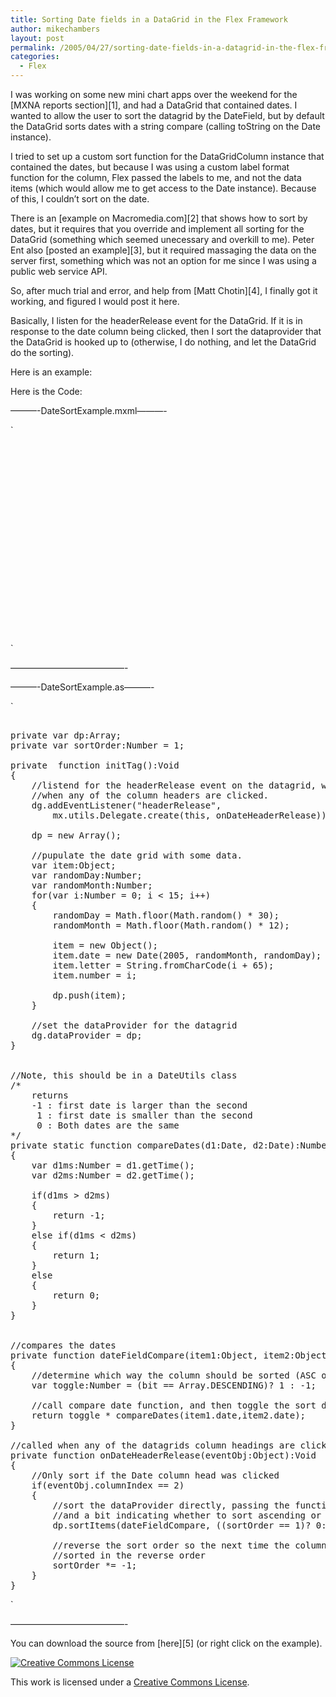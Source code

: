 ```yaml
---
title: Sorting Date fields in a DataGrid in the Flex Framework
author: mikechambers
layout: post
permalink: /2005/04/27/sorting-date-fields-in-a-datagrid-in-the-flex-framework/
categories:
  - Flex
---
```



I was working on some new mini chart apps over the weekend for the [MXNA reports section][1], and had a DataGrid that contained dates. I wanted to allow the user to sort the datagrid by the DateField, but by default the DataGrid sorts dates with a string compare (calling toString on the Date instance).

I tried to set up a custom sort function for the DataGridColumn instance that contained the dates, but because I was using a custom label format function for the column, Flex passed the labels to me, and not the data items (which would allow me to get access to the Date instance). Because of this, I couldn&#8217;t sort on the date.

<!--more-->

There is an [example on Macromedia.com][2] that shows how to sort by dates, but it requires that you override and implement all sorting for the DataGrid (something which seemed unecessary and overkill to me). Peter Ent also [posted an example][3], but it required massaging the data on the server first, something which was not an option for me since I was using a public web service API.

So, after much trial and error, and help from [Matt Chotin][4], I finally got it working, and figured I would post it here.

Basically, I listen for the headerRelease event for the DataGrid. If it is in response to the date column being clicked, then I sort the dataprovider that the DataGrid is hooked up to (otherwise, I do nothing, and let the DataGrid do the sorting).

Here is an example:



Here is the Code:

&#8212;&#8212;&#8212;-DateSortExample.mxml&#8212;&#8212;&#8212;-

`
<pre><?xml version="1.0"?>

<mx:Application xmlns:mx="http://www.macromedia.com/2003/mxml" initialize="initTag()"
	backgroundColor="0xFFFFFF" marginTop="0" marginLeft="0" marginRight="0" marginBottom="0">		
	
	<mx:Script source="DateSortExample.as" />   

	<mx:Panel title="DataGrid Date sorting example" width="475" height="350">
	
	    <mx:DataGrid id="dg" height="100%" width="100%">
	        	<mx:columns>
		        <mx:Array>
            	        <mx:DataGridColumn headerText="Letters" width="50" columnName="letter" />
            	        <mx:DataGridColumn headerText="Numbers" width="50" columnName="number" />
            	        <mx:DataGridColumn headerText="Dates" columnName="date" />
            	   </mx:Array>
            	</mx:columns>
	    </mx:DataGrid>
	
	</mx:Panel>
</mx:Application></pre>
<p>`

&#8212;&#8212;&#8212;&#8212;&#8212;&#8212;&#8212;&#8212;&#8212;&#8212;&#8212;&#8212;&#8212;-

&#8212;&#8212;&#8212;-DateSortExample.as&#8212;&#8212;&#8212;-

`
<pre>

private var dp:Array;
private var sortOrder:Number = 1;

private  function initTag():Void
{
	//listend for the headerRelease event on the datagrid, which is broadcast
	//when any of the column headers are clicked.
	dg.addEventListener("headerRelease",
		mx.utils.Delegate.create(this, onDateHeaderRelease));
	
	dp = new Array();
	
	//pupulate the date grid with some data.
	var item:Object;
	var randomDay:Number;
	var randomMonth:Number;
	for(var i:Number = 0; i < 15; i++)
	{
		randomDay = Math.floor(Math.random() * 30);
		randomMonth = Math.floor(Math.random() * 12);
		
		item = new Object();
		item.date = new Date(2005, randomMonth, randomDay);
		item.letter = String.fromCharCode(i + 65);
		item.number = i;
		
		dp.push(item);
	}
	
	//set the dataProvider for the datagrid
	dg.dataProvider = dp;
}


//Note, this should be in a DateUtils class
/*
	returns
	-1 : first date is larger than the second
	 1 : first date is smaller than the second
	 0 : Both dates are the same
*/
private static function compareDates(d1:Date, d2:Date):Number
{
	var d1ms:Number = d1.getTime();
	var d2ms:Number = d2.getTime();
	
	if(d1ms > d2ms)
	{
		return -1;
	}
	else if(d1ms < d2ms)
	{
		return 1;
	}
	else
	{
		return 0;
	}
}


//compares the dates
private function dateFieldCompare(item1:Object, item2:Object, bit:Number):Number
{
	//determine which way the column should be sorted (ASC or DESC
	var toggle:Number = (bit == Array.DESCENDING)? 1 : -1;
	
	//call compare date function, and then toggle the sort direction
	return toggle * compareDates(item1.date,item2.date);
}

//called when any of the datagrids column headings are clicked
private function onDateHeaderRelease(eventObj:Object):Void
{	
	//Only sort if the Date column head was clicked
	if(eventObj.columnIndex == 2)
	{
		//sort the dataProvider directly, passing the function to do the sort
		//and a bit indicating whether to sort ascending or descending
		dp.sortItems(dateFieldCompare, ((sortOrder == 1)? 0: Array.DESCENDING));
		
		//reverse the sort order so the next time the column is clicked, it is
		//sorted in the reverse order
		sortOrder *= -1;
	}
}</pre>
<p>`

&#8212;&#8212;&#8212;&#8212;&#8212;&#8212;&#8212;&#8212;&#8212;&#8212;&#8212;&#8212;&#8212;-

You can download the source from [here][5] (or right click on the example).

<!-- Creative Commons License -->

  
<a rel="license" href="http://creativecommons.org/licenses/by/2.0/"><img alt="Creative Commons License" border="0" src="http://creativecommons.org/images/public/somerights20.gif" /></a>

This work is licensed under a <a rel="license" href="http://creativecommons.org/licenses/by/2.0/">Creative Commons License</a>.  
<!-- /Creative Commons License -->

<!--</p>

<rdf:RDF xmlns="http://web.resource.org/cc/"  
xmlns:dc="http://purl.org/dc/elements/1.1/"  
xmlns:rdf="http://www.w3.org/1999/02/22-rdf-syntax-ns#">  
<Work rdf:about=""><license rdf:resource="http://creativecommons.org/licenses/by/2.0/" /> </Work>

<License rdf:about="http://creativecommons.org/licenses/by/2.0/"><permits rdf:resource="http://web.resource.org/cc/Reproduction" /> <permits rdf:resource="http://web.resource.org/cc/Distribution" /> <requires rdf:resource="http://web.resource.org/cc/Notice" />

  
<requires rdf:resource="http://web.resource.org/cc/Attribution" /></p> <permits rdf:resource="http://web.resource.org/cc/DerivativeWorks" /> </License></p> 
</rdf:RDF>  
&#8211;>

 [1]: http://weblogs.macromedia.com/mxna/reports/
 [2]: http://www.macromedia.com/support/documentation/en/flex/1_5/releasenotes.html#latenews
 [3]: /pent/archives/006686.cfm
 [4]: /mchotin/
 [5]: /mesh/files/DateSortExample/DateSortExample.zip